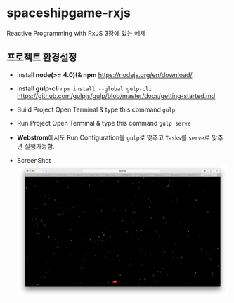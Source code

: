 # spaceshipgame-rxjs

Reactive Programming with RxJS
3장에 있는 예제

## 프로젝트 환경설정
- install **node(>= 4.0)(& npm**
https://nodejs.org/en/download/

- install **gulp-cli**
`npm install --global gulp-cli`
https://github.com/gulpjs/gulp/blob/master/docs/getting-started.md
  
- Build Project
Open Terminal & type this command
`gulp`

- Run Project
Open Terminal & type this command
`gulp serve`

- **Webstrom**에서도 Run Configuration을 `gulp`로 맞추고 `Tasks`를 `serve`로 맞추면 실행가능함.

 
- ScreenShot
![스크린샷](screenshot.png)
  
  
